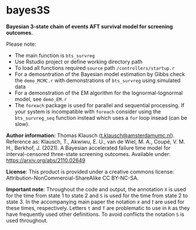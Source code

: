 # bayes3S 

**Bayesian 3-state chain of events AFT survival model for screening outcomes.**

Please note:

* The main function is `bts_survreg`
* Use Rstudio project or define working directory path
* To load all functions required  `source` path `/controllers/startup.r`
* For a demosntration of the Bayesian model estimation by Gibbs check the `demo_MCMC.r` with demonstrations of `bts_survreg` using simulated data
* For a demonstration of the EM algorithm for the lognormal-lognormal model, see `demo_EM.r`
* The `foreach` package is used for parallel and sequential processing. If your system is incompatible with `foreach` consider using the `bts_survreg_seq` function instead which uses a `for` loop insead (can be slow).

**Author information:** Thomas Klausch (t.klausch@amsterdamumc.nl). Reference as: Klausch, T., Akwiwu, E. U., van de Wiel, M. A., Coupé, V. M. H., Berkhof, J. (2021). A Bayesian accelerated failure time model for interval-censored three-state screening outcomes. Available under: https://arxiv.org/abs/2110.02649

**License**: This product is provided under a creative commons license: Attribution-NonCommercial-ShareAlike
CC BY-NC-SA.

**Important note**: Throughout the code and output, the annotation `X` is used for the time from state 1 to state 2 and `S` is used for the time from state 2 to state 3. In the accompanying main paper the notation $x$ and $t$ are used for these times, respectively. Letters `t` and `T` are problematic to use in `R` as they have frequently used other definitions. To avoid conflicts the notation `S` is used throughout.



